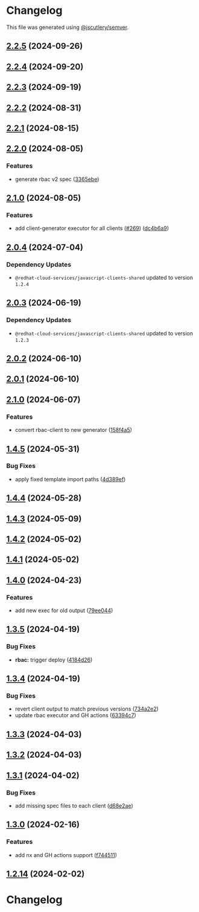 # Changelog

This file was generated using [@jscutlery/semver](https://github.com/jscutlery/semver).

## [2.2.5](https://github.com/RedHatInsights/javascript-clients/compare/@redhat-cloud-services/rbac-client-2.2.4...@redhat-cloud-services/rbac-client-2.2.5) (2024-09-26)

## [2.2.4](https://github.com/RedHatInsights/javascript-clients/compare/@redhat-cloud-services/rbac-client-2.2.3...@redhat-cloud-services/rbac-client-2.2.4) (2024-09-20)

## [2.2.3](https://github.com/RedHatInsights/javascript-clients/compare/@redhat-cloud-services/rbac-client-2.2.2...@redhat-cloud-services/rbac-client-2.2.3) (2024-09-19)

## [2.2.2](https://github.com/RedHatInsights/javascript-clients/compare/@redhat-cloud-services/rbac-client-2.2.1...@redhat-cloud-services/rbac-client-2.2.2) (2024-08-31)

## [2.2.1](https://github.com/RedHatInsights/javascript-clients/compare/@redhat-cloud-services/rbac-client-2.2.0...@redhat-cloud-services/rbac-client-2.2.1) (2024-08-15)

## [2.2.0](https://github.com/RedHatInsights/javascript-clients/compare/@redhat-cloud-services/rbac-client-2.1.0...@redhat-cloud-services/rbac-client-2.2.0) (2024-08-05)


### Features

* generate rbac v2 spec ([3365ebe](https://github.com/RedHatInsights/javascript-clients/commit/3365ebe812f8e942ce2dda41c95f9e7b10e16aae))

## [2.1.0](https://github.com/RedHatInsights/javascript-clients/compare/@redhat-cloud-services/rbac-client-2.0.4...@redhat-cloud-services/rbac-client-2.1.0) (2024-08-05)


### Features

* add client-generator executor for all clients ([#269](https://github.com/RedHatInsights/javascript-clients/issues/269)) ([dc4b6a9](https://github.com/RedHatInsights/javascript-clients/commit/dc4b6a91dd47e5407812157f0b8efde22eb22ef1))

## [2.0.4](https://github.com/RedHatInsights/javascript-clients/compare/@redhat-cloud-services/rbac-client-2.0.3...@redhat-cloud-services/rbac-client-2.0.4) (2024-07-04)

### Dependency Updates

* `@redhat-cloud-services/javascript-clients-shared` updated to version `1.2.4`
## [2.0.3](https://github.com/RedHatInsights/javascript-clients/compare/@redhat-cloud-services/rbac-client-2.0.2...@redhat-cloud-services/rbac-client-2.0.3) (2024-06-19)

### Dependency Updates

* `@redhat-cloud-services/javascript-clients-shared` updated to version `1.2.3`
## [2.0.2](https://github.com/RedHatInsights/javascript-clients/compare/@redhat-cloud-services/rbac-client-2.0.1...@redhat-cloud-services/rbac-client-2.0.2) (2024-06-10)

## [2.0.1](https://github.com/RedHatInsights/javascript-clients/compare/@redhat-cloud-services/rbac-client-2.0.0...@redhat-cloud-services/rbac-client-2.0.1) (2024-06-10)

## [2.1.0](https://github.com/RedHatInsights/javascript-clients/compare/@redhat-cloud-services/rbac-client-2.0.0...@redhat-cloud-services/rbac-client-2.1.0) (2024-06-07)


### Features

* convert rbac-client to new generator ([158f4a5](https://github.com/RedHatInsights/javascript-clients/commit/158f4a53bf23d9a7cd40a902df6a64cbfe37d7e0))

## [1.4.5](https://github.com/RedHatInsights/javascript-clients/compare/@redhat-cloud-services/rbac-client-1.4.4...@redhat-cloud-services/rbac-client-1.4.5) (2024-05-31)


### Bug Fixes

* apply fixed template import paths ([4d389ef](https://github.com/RedHatInsights/javascript-clients/commit/4d389ef15abf07a4ac24e6ff6656e39cb9789889))

## [1.4.4](https://github.com/RedHatInsights/javascript-clients/compare/@redhat-cloud-services/rbac-client-1.4.3...@redhat-cloud-services/rbac-client-1.4.4) (2024-05-28)

## [1.4.3](https://github.com/RedHatInsights/javascript-clients/compare/@redhat-cloud-services/rbac-client-1.4.2...@redhat-cloud-services/rbac-client-1.4.3) (2024-05-09)

## [1.4.2](https://github.com/RedHatInsights/javascript-clients/compare/@redhat-cloud-services/rbac-client-1.4.1...@redhat-cloud-services/rbac-client-1.4.2) (2024-05-02)

## [1.4.1](https://github.com/RedHatInsights/javascript-clients/compare/@redhat-cloud-services/rbac-client-1.4.0...@redhat-cloud-services/rbac-client-1.4.1) (2024-05-02)

## [1.4.0](https://github.com/RedHatInsights/javascript-clients/compare/@redhat-cloud-services/rbac-client-1.3.5...@redhat-cloud-services/rbac-client-1.4.0) (2024-04-23)


### Features

* add new exec for old output ([79ee044](https://github.com/RedHatInsights/javascript-clients/commit/79ee044c77d216c71a5040405017a0a1d422cf90))

## [1.3.5](https://github.com/RedHatInsights/javascript-clients/compare/@redhat-cloud-services/rbac-client-1.3.4...@redhat-cloud-services/rbac-client-1.3.5) (2024-04-19)


### Bug Fixes

* **rbac:** trigger deploy ([4184d26](https://github.com/RedHatInsights/javascript-clients/commit/4184d260415f9ff847db1305db1efdb6e2179fa5))

## [1.3.4](https://github.com/RedHatInsights/javascript-clients/compare/@redhat-cloud-services/rbac-client-1.3.3...@redhat-cloud-services/rbac-client-1.3.4) (2024-04-19)


### Bug Fixes

* revert client output to match previous versions ([734a2e2](https://github.com/RedHatInsights/javascript-clients/commit/734a2e22d1464892ca1fb3114b366435c90d1110))
* update rbac executor and GH actions ([63394c7](https://github.com/RedHatInsights/javascript-clients/commit/63394c7cb2042d834280580095be3ea98abaa29e))

## [1.3.3](https://github.com/RedHatInsights/javascript-clients/compare/@redhat-cloud-services/rbac-client-1.3.2...@redhat-cloud-services/rbac-client-1.3.3) (2024-04-03)

## [1.3.2](https://github.com/Hyperkid123/javascript-clients/compare/@redhat-cloud-services/rbac-client-1.3.1...@redhat-cloud-services/rbac-client-1.3.2) (2024-04-03)

## [1.3.1](https://github.com/RedHatInsights/javascript-clients/compare/@redhat-cloud-services/rbac-client-1.3.0...@redhat-cloud-services/rbac-client-1.3.1) (2024-04-02)


### Bug Fixes

* add missing spec files to each client ([d68e2ae](https://github.com/RedHatInsights/javascript-clients/commit/d68e2ae5d7d21f03cb60181c19ea12f18e9989b6))

## [1.3.0](https://github.com/RedHatInsights/javascript-clients/compare/@redhat-cloud-services/rbac-client-1.2.13...@redhat-cloud-services/rbac-client-1.3.0) (2024-02-16)


### Features

* add nx and GH actions support ([f744511](https://github.com/RedHatInsights/javascript-clients/commit/f744511308bf530dd53724792939e133c8d7cf22))

## [1.2.14](https://github.com/RedHatInsights/javascript-clients/compare/@redhat-cloud-services/rbac-client-1.2.13...@redhat-cloud-services/rbac-client-1.2.14) (2024-02-02)

# Changelog